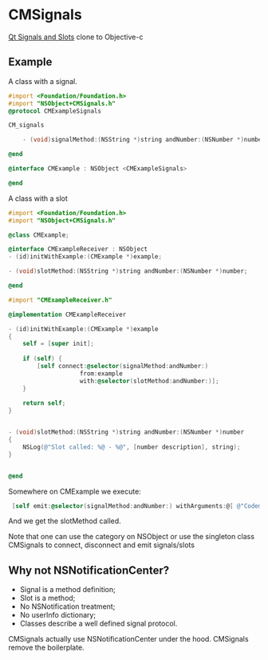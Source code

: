 CMSignals
=========

[Qt Signals and Slots](http://en.wikipedia.org/wiki/Signals_and_slotshttp://en.wikipedia.org/wiki/Signals_and_slots) clone to Objective-c


Example
---------------------------

A class with a signal.

```objective-c
#import <Foundation/Foundation.h>
#import "NSObject+CMSignals.h"
@protocol CMExampleSignals

CM_signals

    - (void)signalMethod:(NSString *)string andNumber:(NSNumber *)number;

@end

@interface CMExample : NSObject <CMExampleSignals>

@end
```

A class with a slot

```objective-c
#import <Foundation/Foundation.h>
#import "NSObject+CMSignals.h"

@class CMExample;

@interface CMExampleReceiver : NSObject
- (id)initWithExample:(CMExample *)example;

- (void)slotMethod:(NSString *)string andNumber:(NSNumber *)number;

@end
```

```objective-c
#import "CMExampleReceiver.h"

@implementation CMExampleReceiver

- (id)initWithExample:(CMExample *)example
{
    self = [super init];
    
    if (self) {
        [self connect:@selector(signalMethod:andNumber:)
                    from:example
                    with:@selector(slotMethod:andNumber:)];
    }
    
    return self;
}


- (void)slotMethod:(NSString *)string andNumber:(NSNumber *)number
{
    NSLog(@"Slot called: %@ - %@", [number description], string);
}


@end
```

Somewhere on CMExample we execute:
```objective-c
 [self emit:@selector(signalMethod:andNumber:) withArguments:@[ @"Codeminer", [NSNumber numberWithInt:42]]];
```

And we get the slotMethod called.

Note that one can use the category on NSObject or use the singleton class CMSignals to connect, disconnect and emit signals/slots

Why not NSNotificationCenter?
-----------------------------

* Signal is a method definition;
* Slot is a method;
* No NSNotification treatment;
* No userInfo dictionary;
* Classes describe a well defined signal protocol.


CMSignals actually use NSNotificationCenter under the hood. CMSignals remove the boilerplate.
